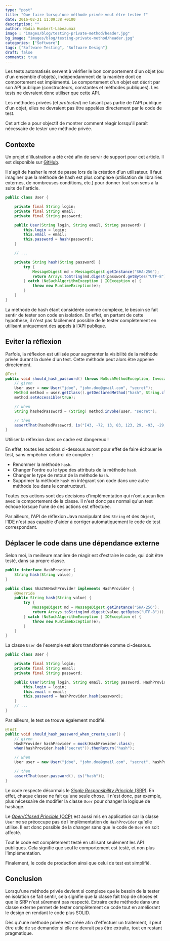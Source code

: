 ```yaml
---
type: "post"
title: "Que faire lorsqu'une méthode privée veut être testée ?"
date: 2016-02-21 11:09:38 +0100
description: ""
author: Nadia Humbert-Labeaumaz
image : "images/blog/testing-private-method/header.jpg"
bg_image: "images/blog/testing-private-method/header.jpg"
categories: ["Software"]
tags: ["Software Testing", "Software Design"]
draft: false
comments: true
---
```


Les tests automatisés servent à vérifier le bon comportement d'un objet (ou d'un ensemble d'objets), indépendamment de la manière dont ce comportement est implémenté. Le comportement d'un objet est décrit par son API publique (constructeurs, constantes et méthodes publiques). Les tests ne devraient donc utiliser que cette API.

Les méthodes privées (et _protected_) ne faisant pas partie de l'API publique d'un objet, elles ne devraient pas être appelées directement par le code de test.

Cet article a pour objectif de montrer comment réagir lorsqu'il paraît nécessaire de tester une méthode privée.

<!-- more -->

## Contexte

Un projet d'illustration a été créé afin de servir de support pour cet article. Il est disponible sur [GitHub](https://github.com/nphumbert/demo-private-method-test/).

Il s'agit de hasher le mot de passe lors de la création d'un utilisateur. Il faut imaginer que la méthode de hash est plus complexe (utilisation de librairies externes, de nombreuses conditions, etc.) pour donner tout son sens à la suite de l'article.

```java
public class User {

    private final String login;
    private final String email;
    private final String password;

    public User(String login, String email, String password) {
        this.login = login;
        this.email = email;
        this.password = hash(password);
    }

    // ...

    private String hash(String password) {
        try {
            MessageDigest md = MessageDigest.getInstance("SHA-256");
            return Arrays.toString(md.digest(password.getBytes("UTF-8")));
        } catch (NoSuchAlgorithmException | IOException e) {
            throw new RuntimeException(e);
        }
    }
}
```

La méthode de hash étant considérée comme complexe, le besoin se fait sentir de tester son code en isolation. En effet, en partant de cette hypothèse, il n'est pas facilement possible de le tester complètement en utilisant uniquement des appels à l'API publique.

## Eviter la réflexion

Parfois, la réflexion est utilisée pour augmenter la visibilité de la méthode privée durant la durée d'un test. Cette méthode peut alors être appelée directement.

```java
@Test
public void should_hash_password() throws NoSuchMethodException, InvocationTargetException, IllegalAccessException {
    // given
    User user = new User("jdoe", "john.doe@gmail.com", "secret");
    Method method = user.getClass().getDeclaredMethod("hash", String.class);
    method.setAccessible(true);

    // when
    String hashedPassword = (String) method.invoke(user, "secret");

    // then
    assertThat(hashedPassword, is("[43, -72, 13, 83, 123, 29, -93, -29, -117, -45, 3, 97, -86, -123, 86, -122, -67, -32, -22, -51, 113, 98, -2, -10, -94, 95, -23, 123, -11, 39, -94, 91]"));
}
```

Utiliser la réflexion dans ce cadre est dangereux !

En effet, toutes les actions ci-dessous auront pour effet de faire échouer le test, sans empêcher celui-ci de compiler :

- Renommer la méthode `hash`.
- Changer l'ordre ou le type des attributs de la méthode `hash`.
- Changer le type de retour de la méthode `hash`.
- Supprimer la méthode `hash` en intégrant son code dans une autre méthode (ou dans le constructeur).

Toutes ces actions sont des décisions d'implémentation qui n'ont aucun lien avec le comportement de la classe. Il n'est donc pas normal qu'un test échoue lorsque l'une de ces actions est effectuée.

Par ailleurs, l'API de réflexion Java manipulant des `String` et des `Object`, l'IDE n'est pas capable d'aider à corriger automatiquement le code de test correspondant.

## Déplacer le code dans une dépendance externe

Selon moi, la meilleure manière de réagir est d'extraire le code, qui doit être testé, dans sa propre classe.

```java
public interface HashProvider {
    String hash(String value);
}
```

```java
public class Sha256HashProvider implements HashProvider {
    @Override
    public String hash(String value) {
        try {
            MessageDigest md = MessageDigest.getInstance("SHA-256");
            return Arrays.toString(md.digest(value.getBytes("UTF-8")));
        } catch (NoSuchAlgorithmException | IOException e) {
            throw new RuntimeException(e);
        }
    }
}
```

La classe `User` de l'exemple est alors transformée comme ci-dessous.

```java
public class User {

    private final String login;
    private final String email;
    private final String password;

    public User(String login, String email, String password, HashProvider hashProvider) {
        this.login = login;
        this.email = email;
        this.password = hashProvider.hash(password);
    }
	// ...
}
```

Par ailleurs, le test se trouve également modifié.

```java
@Test
public void should_hash_password_when_create_user() {
    // given
    HashProvider hashProvider = mock(HashProvider.class);
    when(hashProvider.hash("secret")).thenReturn("hash");

    // when
    User user = new User("jdoe", "john.doe@gmail.com", "secret", hashProvider);

    // then
    assertThat(user.password(), is("hash"));
}
```

Le code respecte désormais le [_Single Responsibility Principle_ (SRP)](https://en.wikipedia.org/wiki/Single_responsibility_principle). En effet, chaque classe ne fait qu'une seule chose. Il n'est donc, par exemple, plus nécessaire de modifier la classe `User` pour changer la logique de hashage.

Le [_Open/Closed Principle_ (OCP)](https://en.wikipedia.org/wiki/Open/closed_principle) est aussi mis en application car la classe `User` ne se préoccupe pas de l'implémentation de `HashProvider` qu'elle utilise. Il est donc possible de la changer sans que le code de `User` en soit affecté.

Tout le code est complètement testé en utilisant seulement les API publiques. Cela signifie que seul le comportement est testé, et non plus l'implémentation.

Finalement, le code de production ainsi que celui de test est simplifié.

## Conclusion

Lorsqu'une méthode privée devient si complexe que le besoin de la tester en isolation se fait sentir, cela signifie que la classe fait trop de choses et que le SRP n'est sûrement pas respecté. Extraire cette méthode dans une classe externe permet de tester complètement ce code tout en améliorant le design en rendant le code plus SOLID.

Dès qu'une méthode privée est créée afin d'effectuer un traitement, il peut être utile de se demander si elle ne devrait pas être extraite, tout en restant pragmatique.
